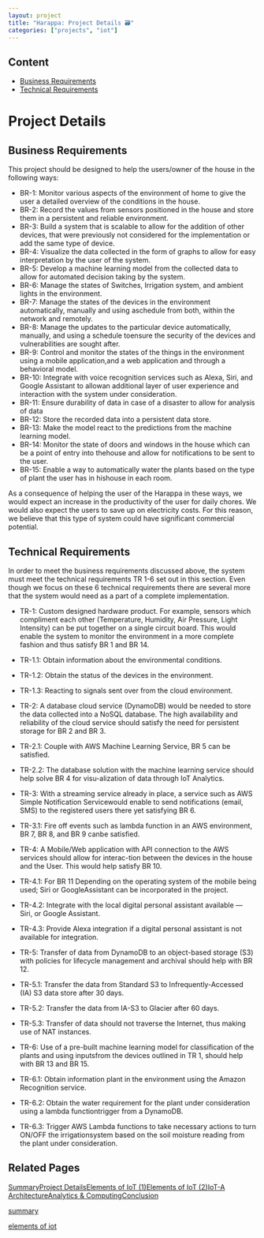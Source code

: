 ```yaml
---
layout: project
title: "Harappa: Project Details 🗃️"
categories: ["projects", "iot"]
---                       
```


Content
-------

* [Business Requirements](#business-requirements)
* [Technical Requirements](#technical-requirements)

Project Details
===============

Business Requirements
---------------------

This project should be designed to help the users/owner of the house in the following ways:

*   BR-1: Monitor various aspects of the environment of home to give the user a detailed overview of the conditions in the house.
*   BR-2: Record the values from sensors positioned in the house and store them in a persistent and reliable environment.
*   BR-3: Build a system that is scalable to allow for the addition of other devices, that were previously not considered for the implementation or add the same type of device.
*   BR-4: Visualize the data collected in the form of graphs to allow for easy interpretation by the user of the system.
*   BR-5: Develop a machine learning model from the collected data to allow for automated decision taking by the system.
*   BR-6: Manage the states of Switches, Irrigation system, and ambient lights in the environment.
*   BR-7: Manage the states of the devices in the environment automatically, manually and using aschedule from both, within the network and remotely.
*   BR-8: Manage the updates to the particular device automatically, manually, and using a schedule toensure the security of the devices and vulnerabilities are sought after.
*   BR-9: Control and monitor the states of the things in the environment using a mobile application,and a web application and through a behavioral model.
*   BR-10: Integrate with voice recognition services such as Alexa, Siri, and Google Assistant to allowan additional layer of user experience and interaction with the system under consideration.
*   BR-11: Ensure durability of data in case of a disaster to allow for analysis of data
*   BR-12: Store the recorded data into a persistent data store.
*   BR-13: Make the model react to the predictions from the machine learning model.
*   BR-14: Monitor the state of doors and windows in the house which can be a point of entry into thehouse and allow for notifications to be sent to the user.
*   BR-15: Enable a way to automatically water the plants based on the type of plant the user has in hishouse in each room.

As a consequence of helping the user of the Harappa in these ways, we would expect an increase in the productivity of the user for daily chores. We would also expect the users to save up on electricity costs. For this reason, we believe that this type of system could have significant commercial potential.

Technical Requirements
----------------------

In order to meet the business requirements discussed above, the system must meet the technical requirements TR 1-6 set out in this section. Even though we focus on these 6 technical requirements there are several more that the system would need as a part of a complete implementation.

*   TR-1: Custom designed hardware product. For example, sensors which compliment each other (Temperature, Humidity, Air Pressure, Light Intensity) can be put together on a single circuit board. This would enable the system to monitor the environment in a more complete fashion and thus satisfy BR 1 and BR 14.
*   TR-1.1: Obtain information about the environmental conditions.
*   TR-1.2: Obtain the status of the devices in the environment.  
    
*   TR-1.3: Reacting to signals sent over from the cloud environment.
*   TR-2: A database cloud service (DynamoDB) would be needed to store the data collected into a NoSQL database. The high availability and reliability of the cloud service should satisfy the need for persistent storage for BR 2 and BR 3.
*   TR-2.1: Couple with AWS Machine Learning Service, BR 5 can be satisfied.  
    
*   TR-2.2: The database solution with the machine learning service should help solve BR 4 for visu-alization of data through IoT Analytics.
*   TR-3: With a streaming service already in place, a service such as AWS Simple Notification Servicewould enable to send notifications (email, SMS) to the registered users there yet satisfying BR 6.  
    
*   TR-3.1: Fire off events such as lambda function in an AWS environment, BR 7, BR 8, and BR 9 canbe satisfied.
*   TR-4: A Mobile/Web application with API connection to the AWS services should allow for interac-tion between the devices in the house and the User. This would help satisfy BR 10.  
    
*   TR-4.1: For BR 11 Depending on the operating system of the mobile being used; Siri or GoogleAssistant can be incorporated in the project.  
    
*   TR-4.2: Integrate with the local digital personal assistant available — Siri, or Google Assistant.
*   TR-4.3: Provide Alexa integration if a digital personal assistant is not available for integration.
*   TR-5: Transfer of data from DynamoDB to an object-based storage (S3) with policies for lifecycle management and archival should help with BR 12.
*   TR-5.1: Transfer the data from Standard S3 to Infrequently-Accessed (IA) S3 data store after 30 days.
*   TR-5.2: Transfer the data from IA-S3 to Glacier after 60 days.
*   TR-5.3: Transfer of data should not traverse the Internet, thus making use of NAT instances.
*   TR-6: Use of a pre-built machine learning model for classification of the plants and using inputsfrom the devices outlined in TR 1, should help with BR 13 and BR 15.  
    
*   TR-6.1: Obtain information plant in the environment using the Amazon Recognition service.
*   TR-6.2: Obtain the water requirement for the plant under consideration using a lambda functiontrigger from a DynamoDB.
*   TR-6.3: Trigger AWS Lambda functions to take necessary actions to turn ON/OFF the irrigationsystem based on the soil moisture reading from the plant under consideration.

Related Pages
-------------

[Summary](2018-12-02-00-harappa.markdown)[Project Details](2018-12-02-01-harappa-project-details.markdown)[Elements of IoT (1)](2018-12-02-02-harappa-elements-of-iot.markdown)[Elements of IoT (2)](2018-12-02-harappa-03-elements-of-iot-system.markdown)[IoT-A Architecture](2018-12-02-harappa-04-iot-a.markdown)[Analytics & Computing](2018-12-02-harappa-05-analytics.markdown)[Conclusion](2018-12-02-harappa-06-conclusion.markdown)

[summary](../../../project-odyssey/projects.markdown)

[elements of iot](2018-12-02-02-harappa-elements-of-iot.markdown)

